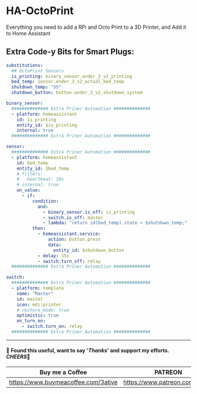 # HA-OctoPrint
Everything you need to add a RPi and Octo Print to a 3D Printer, and Add it to Home Assistant

## Extra Code-y Bits for Smart Plugs:

```yaml
substitutions:
  ## OctoPrint Sensors
  is_printing: binary_sensor.ender_3_v2_printing
  bed_temp: sensor.ender_3_v2_actual_bed_temp
  shutdown_temp: "55"
  shutdown_button: button.ender_3_v2_shutdown_system
```

```yaml
binary_sensor:
  ############## Extra Priner Automation ##############
  - platform: homeassistant
    id: is_printing
    entity_id: $is_printing
    internal: true
  ############## Extra Priner Automation ##############
```

```yaml
sensor:
  ############## Extra Priner Automation ##############
  - platform: homeassistant
    id: bed_temp
    entity_id: $bed_temp
    # filters: 
    #   heartbeat: 10s
    # internal: true
    on_value:
      - if:
          condition:
            and:
              - binary_sensor.is_off: is_printing
              - switch.is_off: master
              - lambda: "return id(bed_temp).state < $shutdown_temp;"
          then:
            - homeassistant.service:
                action: button.press
                data:
                  entity_id: $shutdown_button
            - delay: 15s
            - switch.turn_off: relay
  ############## Extra Priner Automation ##############
```

```yaml
switch:
  ############## Extra Priner Automation ##############
  - platform: template
    name: "Master"
    id: master
    icon: mdi:printer
    # restore_mode: true
    optimistic: true
    on_turn_on:
      - switch.turn_on: relay
  ############## Extra Priner Automation ##############
```




___

#### 💖 Found this useful, want to say '*Thanks*' and support my efforts. *CHEERS*🍺
| Buy me a Coffee | PATREON |
|-----------------|---------|
| https://www.buymeacoffee.com/3ative | https://www.patreon.com/3ative |

